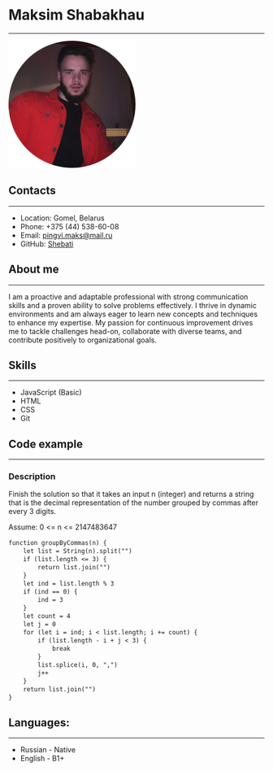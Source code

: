 # Maksim Shabakhau
___
<img alt="It&amp;#39;s me" height="250" src="/images/me.png" title="Maksim" width="250"/>

## Contacts
___
+ Location: Gomel, Belarus
+ Phone: +375 (44) 538-60-08
+ Email: pingvi.maks@mail.ru
+ GitHub: [Shebati](https://github.com/Shebati)

## About me
___
I am a proactive and adaptable professional with strong
communication skills and a proven ability to solve problems
effectively. I thrive in dynamic environments and am always
eager to learn new concepts and techniques to enhance my
expertise. My passion for continuous improvement drives
me to tackle challenges head-on, collaborate with diverse
teams, and contribute positively to organizational goals.

## Skills
___
+ JavaScript (Basic)
+ HTML
+ CSS
+ Git

## Code example
___
### Description
Finish the solution so that it takes an input n (integer) and returns a string that is the decimal representation of the number grouped by commas after every 3 digits.

Assume: 0 <= n <= 2147483647

```
function groupByCommas(n) {
    let list = String(n).split("")
    if (list.length <= 3) {
        return list.join("")
    }
    let ind = list.length % 3
    if (ind == 0) {
        ind = 3
    }
    let count = 4
    let j = 0
    for (let i = ind; i < list.length; i += count) {
        if (list.length - i + j < 3) {
            break
        }
        list.splice(i, 0, ",")
        j++
    }
    return list.join("")
}
```

## Languages:
___
+ Russian - Native
+ English - B1+